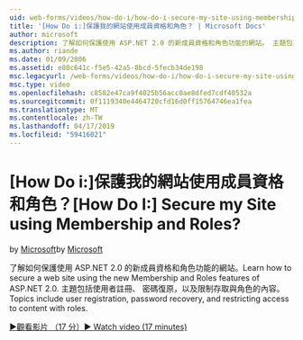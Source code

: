 ```yaml
---
uid: web-forms/videos/how-do-i/how-do-i-secure-my-site-using-membership-and-roles
title: '[How Do i:]保護我的網站使用成員資格和角色？ | Microsoft Docs'
author: microsoft
description: 了解如何保護使用 ASP.NET 2.0 的新成員資格和角色功能的網站。 主題包括使用者註冊、 密碼復原和 restricti...
ms.author: riande
ms.date: 01/09/2006
ms.assetid: e80c641c-f5e5-42a5-8bcd-5fecb34de198
msc.legacyurl: /web-forms/videos/how-do-i/how-do-i-secure-my-site-using-membership-and-roles
msc.type: video
ms.openlocfilehash: c8582e47ca9f4025b56acc0ae8dfed7cdf40532a
ms.sourcegitcommit: 0f1119340e4464720cfd16d0ff15764746ea1fea
ms.translationtype: MT
ms.contentlocale: zh-TW
ms.lasthandoff: 04/17/2019
ms.locfileid: "59416021"
---
```

# <a name="how-do-i-secure-my-site-using-membership-and-roles"></a><span data-ttu-id="061d5-105">[How Do i:]保護我的網站使用成員資格和角色？</span><span class="sxs-lookup"><span data-stu-id="061d5-105">[How Do I:] Secure my Site using Membership and Roles?</span></span>

<span data-ttu-id="061d5-106">by [Microsoft](https://github.com/microsoft)</span><span class="sxs-lookup"><span data-stu-id="061d5-106">by [Microsoft](https://github.com/microsoft)</span></span>

<span data-ttu-id="061d5-107">了解如何保護使用 ASP.NET 2.0 的新成員資格和角色功能的網站。</span><span class="sxs-lookup"><span data-stu-id="061d5-107">Learn how to secure a web site using the new Membership and Roles features of ASP.NET 2.0.</span></span> <span data-ttu-id="061d5-108">主題包括使用者註冊、 密碼復原，以及限制存取與角色的內容。</span><span class="sxs-lookup"><span data-stu-id="061d5-108">Topics include user registration, password recovery, and restricting access to content with roles.</span></span>

[<span data-ttu-id="061d5-109">&#9654;觀看影片 （17 分）</span><span class="sxs-lookup"><span data-stu-id="061d5-109">&#9654; Watch video (17 minutes)</span></span>](https://channel9.msdn.com/Blogs/ASP-NET-Site-Videos/how-do-i-secure-my-site-using-membership-and-roles)
